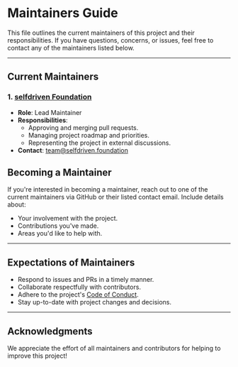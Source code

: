 # Maintainers Guide

This file outlines the current maintainers of this project and their responsibilities. If you have questions, concerns, or issues, feel free to contact any of the maintainers listed below.

---

## Current Maintainers

### 1. [selfdriven Foundation](https://github.com/selfdriven-foundation)
- **Role**: Lead Maintainer
- **Responsibilities**:
  - Approving and merging pull requests.
  - Managing project roadmap and priorities.
  - Representing the project in external discussions.
- **Contact**: team@selfdriven.foundation

## Becoming a Maintainer
If you're interested in becoming a maintainer, reach out to one of the current maintainers via GitHub or their listed contact email. Include details about:
- Your involvement with the project.
- Contributions you've made.
- Areas you'd like to help with.

---

## Expectations of Maintainers
- Respond to issues and PRs in a timely manner.
- Collaborate respectfully with contributors.
- Adhere to the project's [Code of Conduct](CODE_OF_CONDUCT.md).
- Stay up-to-date with project changes and decisions.

---

## Acknowledgments
We appreciate the effort of all maintainers and contributors for helping to improve this project!
